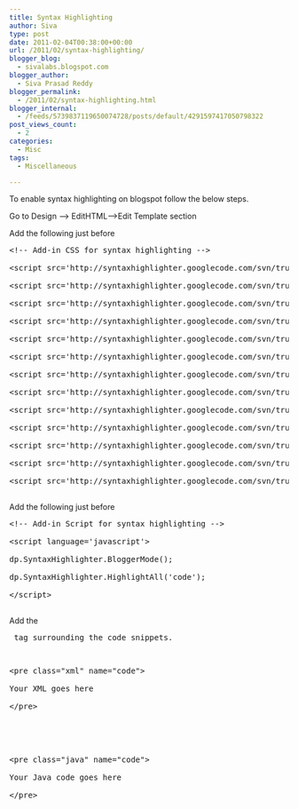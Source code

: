```yaml
---
title: Syntax Highlighting
author: Siva
type: post
date: 2011-02-04T00:38:00+00:00
url: /2011/02/syntax-highlighting/
blogger_blog:
  - sivalabs.blogspot.com
blogger_author:
  - Siva Prasad Reddy
blogger_permalink:
  - /2011/02/syntax-highlighting.html
blogger_internal:
  - /feeds/5739837119650074728/posts/default/4291597417050798322
post_views_count:
  - 2
categories:
  - Misc
tags:
  - Miscellaneous

---
```

To enable syntax highlighting on blogspot follow the below steps.

Go to Design &#8211;> EditHTML&#8211;>Edit Template section

Add the following just before </head>

<pre>&lt;!-- Add-in CSS for syntax highlighting --&gt;
<br />&lt;script src='http://syntaxhighlighter.googlecode.com/svn/trunk/Scripts/shCore.js' type='text/javascript'/&gt;
<br />&lt;script src='http://syntaxhighlighter.googlecode.com/svn/trunk/Scripts/shBrushCpp.js' type='text/javascript'/&gt;
<br />&lt;script src='http://syntaxhighlighter.googlecode.com/svn/trunk/Scripts/shBrushCSharp.js' type='text/javascript'/&gt;
<br />&lt;script src='http://syntaxhighlighter.googlecode.com/svn/trunk/Scripts/shBrushCss.js' type='text/javascript'/&gt;
<br />&lt;script src='http://syntaxhighlighter.googlecode.com/svn/trunk/Scripts/shBrushDelphi.js' type='text/javascript'/&gt;
<br />&lt;script src='http://syntaxhighlighter.googlecode.com/svn/trunk/Scripts/shBrushJava.js' type='text/javascript'/&gt;
<br />&lt;script src='http://syntaxhighlighter.googlecode.com/svn/trunk/Scripts/shBrushJScript.js' type='text/javascript'/&gt;
<br />&lt;script src='http://syntaxhighlighter.googlecode.com/svn/trunk/Scripts/shBrushPhp.js' type='text/javascript'/&gt;
<br />&lt;script src='http://syntaxhighlighter.googlecode.com/svn/trunk/Scripts/shBrushPython.js' type='text/javascript'/&gt;
<br />&lt;script src='http://syntaxhighlighter.googlecode.com/svn/trunk/Scripts/shBrushRuby.js' type='text/javascript'/&gt;
<br />&lt;script src='http://syntaxhighlighter.googlecode.com/svn/trunk/Scripts/shBrushSql.js' type='text/javascript'/&gt;
<br />&lt;script src='http://syntaxhighlighter.googlecode.com/svn/trunk/Scripts/shBrushVb.js' type='text/javascript'/&gt;
<br />&lt;script src='http://syntaxhighlighter.googlecode.com/svn/trunk/Scripts/shBrushXml.js' type='text/javascript'/&gt;
<br /></pre>

Add the following just before </body>

<pre>&lt;!-- Add-in Script for syntax highlighting --&gt;
<br />&lt;script language='javascript'&gt;
<br />dp.SyntaxHighlighter.BloggerMode();
<br />dp.SyntaxHighlighter.HighlightAll('code');
<br />&lt;/script&gt;
<br /></pre>

Add the <pre> tag surrounding the code snippets.

<pre>&lt;pre class="xml" name="code"&gt;
<br />Your XML goes here
<br />&lt;/pre&gt;
<br />
<br />
<br />&lt;pre class="java" name="code"&gt;
<br />Your Java code goes here
<br />&lt;/pre&gt;
<br /></pre>
